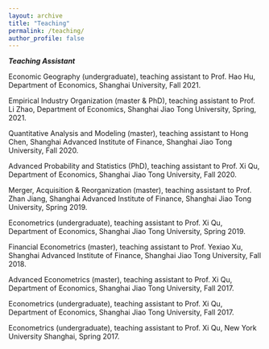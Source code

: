 ```yaml
---
layout: archive
title: "Teaching"
permalink: /teaching/
author_profile: false
---
```


***Teaching Assistant***

Economic Geography (undergraduate), teaching assistant to Prof. Hao Hu, Department of Economics, Shanghai University, Fall 2021.

Empirical Industry Organization (master & PhD), teaching assistant to Prof. Li Zhao, Department of Economics, Shanghai Jiao Tong University, Spring, 2021.

Quantitative Analysis and Modeling (master), teaching assistant to Hong Chen, Shanghai Advanced Institute of Finance, Shanghai Jiao Tong University, Fall 2020.

Advanced Probability and Statistics (PhD), teaching assistant to Prof. Xi Qu, Department of Economics, Shanghai Jiao Tong University, Fall 2020.

Merger, Acquisition & Reorganization (master), teaching assistant to Prof. Zhan Jiang, Shanghai Advanced Institute of Finance, Shanghai Jiao Tong University, Spring 2019.

Econometrics (undergraduate), teaching assistant to Prof. Xi Qu, Department of Economics, Shanghai Jiao Tong University, Spring 2019.

Financial Econometrics (master), teaching assistant to Prof. Yexiao Xu, Shanghai Advanced Institute of Finance, Shanghai Jiao Tong University, Fall 2018.

Advanced Econometrics (master), teaching assistant to Prof. Xi Qu, Department of Economics, Shanghai Jiao Tong University, Fall 2017.

Econometrics (undergraduate), teaching assistant to Prof. Xi Qu, Department of Economics, Shanghai Jiao Tong University, Fall 2017.

Econometrics (undergraduate), teaching assistant to Prof. Xi Qu, New York University Shanghai, Spring 2017.
